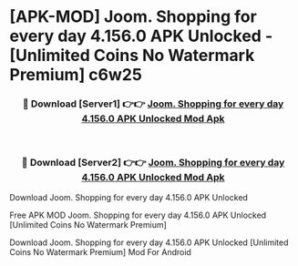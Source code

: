 # [APK-MOD] Joom. Shopping for every day 4.156.0 APK Unlocked - [Unlimited Coins No Watermark Premium] c6w25



<div align="center">
<h3>🔴 Download [Server1] 👉👉 <a href="https://momento.my/?title=Joom._Shopping_for_every_day_4.156.0_APK_Unlocked">Joom. Shopping for every day 4.156.0 APK Unlocked Mod Apk</a></h3><br>

<h3>🔴 Download [Server2] 👉👉 <a href="https://momento.my/?title=Joom._Shopping_for_every_day_4.156.0_APK_Unlocked">Joom. Shopping for every day 4.156.0 APK Unlocked Mod Apk</a></h3>
</div>



Download Joom. Shopping for every day 4.156.0 APK Unlocked 

Free APK MOD Joom. Shopping for every day 4.156.0 APK Unlocked [Unlimited Coins No Watermark Premium]

Download Joom. Shopping for every day 4.156.0 APK Unlocked [Unlimited Coins No Watermark Premium] Mod For Android
